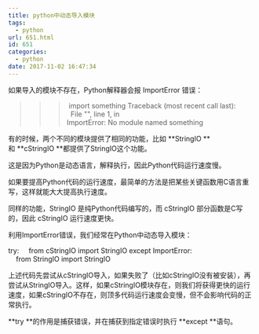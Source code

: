```yaml
---
title: python中动态导入模块
tags:
  - python
url: 651.html
id: 651
categories:
  - python
date: 2017-11-02 16:47:34
---
```


如果导入的模块不存在，Python解释器会报 ImportError 错误：

>>> import something
Traceback (most recent call last):
  File "<stdin>", line 1, in <module>
ImportError: No module named something

有的时候，两个不同的模块提供了相同的功能，比如 **StringIO **和 **cStringIO **都提供了StringIO这个功能。

这是因为Python是动态语言，解释执行，因此Python代码运行速度慢。

如果要提高Python代码的运行速度，最简单的方法是把某些关键函数用C语言重写，这样就能大大提高执行速度。

同样的功能，StringIO 是纯Python代码编写的，而 cStringIO 部分函数是C写的，因此 cStringIO 运行速度更快。

利用ImportError错误，我们经常在Python中动态导入模块：

try:
    from cStringIO import StringIO
except ImportError:
    from StringIO import StringIO

上述代码先尝试从cStringIO导入，如果失败了（比如cStringIO没有被安装），再尝试从StringIO导入。这样，如果cStringIO模块存在，则我们将获得更快的运行速度，如果cStringIO不存在，则顶多代码运行速度会变慢，但不会影响代码的正常执行。

**try **的作用是捕获错误，并在捕获到指定错误时执行 **except **语句。